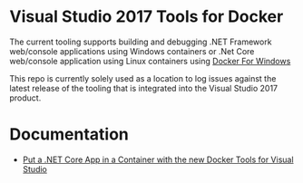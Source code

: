 # Visual Studio 2017 Tools for Docker 
The current tooling supports building and debugging .NET Framework web/console applications using Windows containers or .Net Core web/console application using Linux containers using [Docker For Windows](https://www.docker.com/docker-windows)

This repo is currently solely used as a location to log issues against the latest release of the tooling that is integrated into the Visual Studio 2017 product. 

# Documentation

- [Put a .NET Core App in a Container with the new Docker Tools for Visual Studio ](https://blogs.msdn.microsoft.com/webdev/2016/11/16/new-docker-tools-for-visual-studio/)


